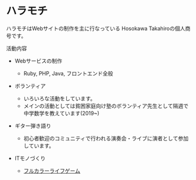 # ハラモチ


ハラモチはWebサイトの制作を主に行なっている
Hosokawa Takahiroの個人商号です。


活動内容
- Webサービスの制作
  - Ruby, PHP, Java, フロントエンド全般

- ボランティア
  - いろいろな活動をしています。
  - メインの活動としては貧困家庭向け塾のボランティア先生として隔週で中学数学を教えています(2019~)

- ギター弾き語り
  - 初心者歓迎のコミュニティで行われる演奏会・ライブに演者として参加しています。

- ITモノづくり
  - [フルカラーライフゲーム](https://hosokawat.github.io/full_color_life_led/)
